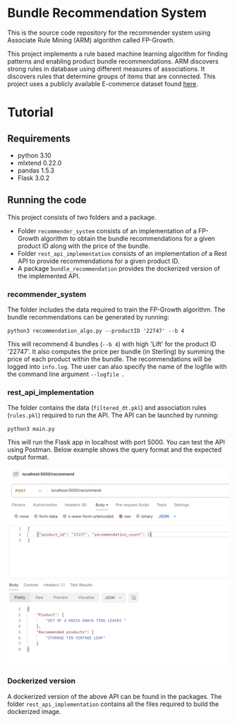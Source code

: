 
# Bundle Recommendation System
This is the source code repository for the recommender system using Associate Rule Mining (ARM) algorithm called FP-Growth. 

This project implements a rule based machine learning algorithm for finding patterns and enabling product bundle recommendations. ARM discovers strong rules in database using different measures of associations. It discovers rules that determine groups of items that are connected. This project uses a publicly available E-commerce dataset found [here](https://www.kaggle.com/datasets/carrie1/ecommerce-data). 


# Tutorial
## Requirements
- python 3.10
- mlxtend 0.22.0
- pandas 1.5.3
- Flask 3.0.2

## Running the code
This project consists of two folders and a package.
- Folder ```recommender_system``` consists of an implementation of a FP-Growth algorithm to obtain the bundle recommendations for a given product ID along with the price of the bundle. 
- Folder ```rest_api_implementation``` consists of an implementation of a Rest API to provide recommendations for a given product ID.
- A package ```bundle_recommendation``` provides the dockerized version of the implemented API.

### recommender_system
The folder includes the data required to train the FP-Growth algorithm.
The bundle recommendations can be generated by running:
```
python3 recommendation_algo.py --productID '22747' --b 4 
```
This will recommend 4 bundles (```--b 4```) with high 'Lift' for the product ID '22747'. It also computes the price per bundle (in Sterling) by summing the price of each product within the bundle. The recommendations will be logged into ```info.log```. The user can also specify the name of the logfile with the command line argument ```--logfile ```.

### rest_api_implementation
The folder contains the data (```filtered_dt.pkl```) and association rules (```rules.pkl```) required to run the API.
The API can be launched by running:
```
python3 main.py
```
This will run the Flask app in localhost with port 5000. You can test the API using Postman.
Below example shows the query format and the expected output format.

![Example of bundle recommendation using a Rest API](rest_api_screenshot.png)


### Dockerized version
A dockerized version of the above API can be found in the packages. The folder ```rest_api_implementation``` contains all the files required to build the dockerized image. 
